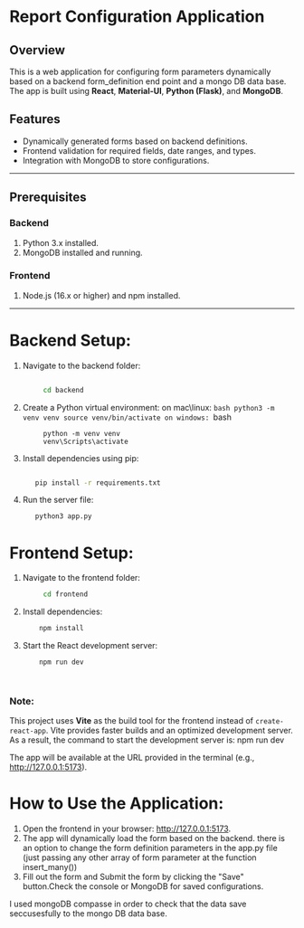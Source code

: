 # Report Configuration Application

## Overview
This is a web application for configuring form parameters dynamically based on a backend form_definition end point and a mongo DB data base. The app is built using **React**, **Material-UI**, **Python (Flask)**, and **MongoDB**.

## Features
- Dynamically generated forms based on backend definitions.
- Frontend validation for required fields, date ranges, and types.
- Integration with MongoDB to store configurations.

---

## Prerequisites
### Backend
1. Python 3.x installed.
2. MongoDB installed and running.

### Frontend
1. Node.js (16.x or higher) and npm installed.

---


# Backend Setup:
1. Navigate to the backend folder:
   ```bash

        cd backend
2. Create a Python virtual environment:
        on mac\linux:
          ```bash
            python3 -m venv venv
            source venv/bin/activate
        on windows:
         ```bash

            python -m venv venv
            venv\Scripts\activate
3. Install dependencies using pip:
     ```bash

        pip install -r requirements.txt
    
4. Run the server file:
     ```bash
        python3 app.py 


# Frontend Setup:
1. Navigate to the frontend folder:
   ```bash
        cd frontend
2. Install dependencies:
    ```bash
        npm install
    
3. Start the React development server:
    ```bash
        npm run dev




### Note:
This project uses **Vite** as the build tool for the frontend instead of `create-react-app`. Vite provides faster builds and an optimized development server. As a result, the command to start the development server is: 
    npm run dev

The app will be available at the URL provided in the terminal (e.g., http://127.0.0.1:5173).


# How to Use the Application:
1. Open the frontend in your browser: http://127.0.0.1:5173.
2. The app will dynamically load the form based on the backend. 
   there is an option to change the form definition parameters in the app.py file (just passing any other array of form parameter at the function insert_many())
3. Fill out the form and Submit the form by clicking the "Save" button.Check the console or MongoDB for saved configurations.

I used mongoDB compasse in order to check that the data save seccusesfully to the mongo DB data base.
 
